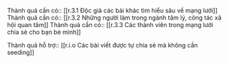 Thành quả cần có:: [[r.3.1 Độc giả các bài khác tìm hiểu sâu về mạng lưới]]
Thành quả cần có:: [[r.3.2 Những người làm trong ngành tâm lý, công tác xã hội quan tâm]]
Thành quả cần có:: [[r.3.3 Các thành viên trong mạng lưới chia sẻ cho bạn bè mình]]

Thành quả hỗ trợ:: [[r.i.o Các bài viết được tự chia sẻ mà không cần seeding]]
